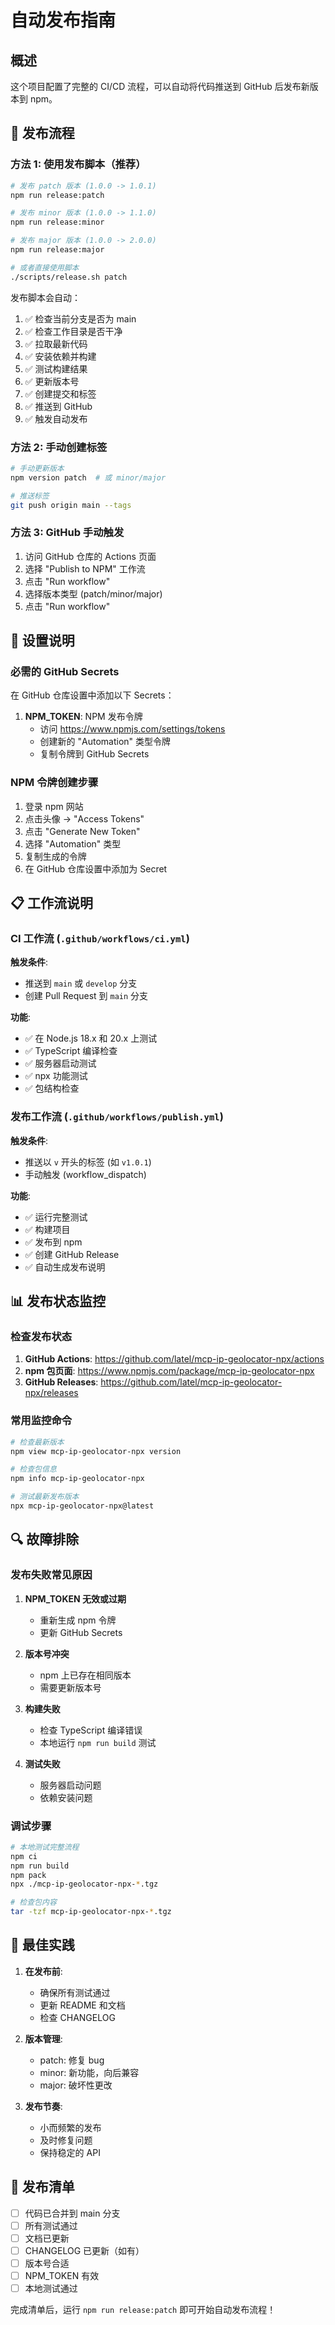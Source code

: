 # 自动发布指南

## 概述

这个项目配置了完整的 CI/CD 流程，可以自动将代码推送到 GitHub 后发布新版本到 npm。

## 🚀 发布流程

### 方法 1: 使用发布脚本（推荐）

```bash
# 发布 patch 版本 (1.0.0 -> 1.0.1)
npm run release:patch

# 发布 minor 版本 (1.0.0 -> 1.1.0)  
npm run release:minor

# 发布 major 版本 (1.0.0 -> 2.0.0)
npm run release:major

# 或者直接使用脚本
./scripts/release.sh patch
```

发布脚本会自动：
1. ✅ 检查当前分支是否为 main
2. ✅ 检查工作目录是否干净
3. ✅ 拉取最新代码
4. ✅ 安装依赖并构建
5. ✅ 测试构建结果
6. ✅ 更新版本号
7. ✅ 创建提交和标签
8. ✅ 推送到 GitHub
9. ✅ 触发自动发布

### 方法 2: 手动创建标签

```bash
# 手动更新版本
npm version patch  # 或 minor/major

# 推送标签
git push origin main --tags
```

### 方法 3: GitHub 手动触发

1. 访问 GitHub 仓库的 Actions 页面
2. 选择 "Publish to NPM" 工作流
3. 点击 "Run workflow"
4. 选择版本类型 (patch/minor/major)
5. 点击 "Run workflow"

## 🔧 设置说明

### 必需的 GitHub Secrets

在 GitHub 仓库设置中添加以下 Secrets：

1. **NPM_TOKEN**: NPM 发布令牌
   - 访问 https://www.npmjs.com/settings/tokens
   - 创建新的 "Automation" 类型令牌
   - 复制令牌到 GitHub Secrets

### NPM 令牌创建步骤

1. 登录 npm 网站
2. 点击头像 → "Access Tokens"
3. 点击 "Generate New Token"
4. 选择 "Automation" 类型
5. 复制生成的令牌
6. 在 GitHub 仓库设置中添加为 Secret

## 📋 工作流说明

### CI 工作流 (`.github/workflows/ci.yml`)

**触发条件**: 
- 推送到 `main` 或 `develop` 分支
- 创建 Pull Request 到 `main` 分支

**功能**:
- ✅ 在 Node.js 18.x 和 20.x 上测试
- ✅ TypeScript 编译检查
- ✅ 服务器启动测试
- ✅ npx 功能测试
- ✅ 包结构检查

### 发布工作流 (`.github/workflows/publish.yml`)

**触发条件**:
- 推送以 `v` 开头的标签 (如 `v1.0.1`)
- 手动触发 (workflow_dispatch)

**功能**:
- ✅ 运行完整测试
- ✅ 构建项目
- ✅ 发布到 npm
- ✅ 创建 GitHub Release
- ✅ 自动生成发布说明

## 📊 发布状态监控

### 检查发布状态

1. **GitHub Actions**: https://github.com/latel/mcp-ip-geolocator-npx/actions
2. **npm 包页面**: https://www.npmjs.com/package/mcp-ip-geolocator-npx
3. **GitHub Releases**: https://github.com/latel/mcp-ip-geolocator-npx/releases

### 常用监控命令

```bash
# 检查最新版本
npm view mcp-ip-geolocator-npx version

# 检查包信息
npm info mcp-ip-geolocator-npx

# 测试最新发布版本
npx mcp-ip-geolocator-npx@latest
```

## 🔍 故障排除

### 发布失败常见原因

1. **NPM_TOKEN 无效或过期**
   - 重新生成 npm 令牌
   - 更新 GitHub Secrets

2. **版本号冲突**
   - npm 上已存在相同版本
   - 需要更新版本号

3. **构建失败**
   - 检查 TypeScript 编译错误
   - 本地运行 `npm run build` 测试

4. **测试失败**
   - 服务器启动问题
   - 依赖安装问题

### 调试步骤

```bash
# 本地测试完整流程
npm ci
npm run build
npm pack
npx ./mcp-ip-geolocator-npx-*.tgz

# 检查包内容
tar -tzf mcp-ip-geolocator-npx-*.tgz
```

## 🎯 最佳实践

1. **在发布前**:
   - 确保所有测试通过
   - 更新 README 和文档
   - 检查 CHANGELOG

2. **版本管理**:
   - patch: 修复 bug
   - minor: 新功能，向后兼容
   - major: 破坏性更改

3. **发布节奏**:
   - 小而频繁的发布
   - 及时修复问题
   - 保持稳定的 API

## 📝 发布清单

- [ ] 代码已合并到 main 分支
- [ ] 所有测试通过
- [ ] 文档已更新
- [ ] CHANGELOG 已更新（如有）
- [ ] 版本号合适
- [ ] NPM_TOKEN 有效
- [ ] 本地测试通过

完成清单后，运行 `npm run release:patch` 即可开始自动发布流程！
